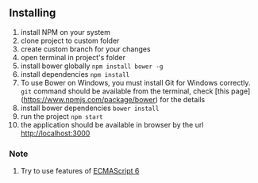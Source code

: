 ## Installing

1. install NPM on your system
2. clone project to custom folder
3. create custom branch for your changes
4. open terminal in project's folder
5. install bower globally `npm install bower -g`
6. install dependencies `npm install`
7. To use Bower on Windows, you must install Git for Windows correctly. `git` command should be available from the terminal, check [this page] (https://www.npmjs.com/package/bower) for the details
8. install bower dependencies `bower install`
9. run the project `npm start`
10. the application should be available in browser by the url [http://localhost:3000](http://localhost:3000)

### Note
1. Try to use features of [ECMAScript 6](https://babeljs.io/docs/learn-es2015/)